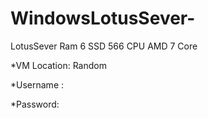 # WindowsLotusSever-
LotusSever Ram 6 SSD 566 CPU AMD 7 Core 

*VM Location: Random

*Username : 

*Password:
